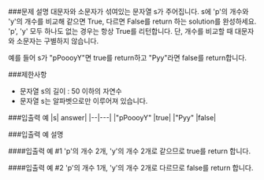 ###문제 설명
대문자와 소문자가 섞여있는 문자열 s가 주어집니다. s에 'p'의 개수와 'y'의 개수를 비교해 같으면 True, 다르면 False를 return 하는 solution를 완성하세요. 'p', 'y' 모두 하나도 없는 경우는 항상 True를 리턴합니다. 단, 개수를 비교할 때 대문자와 소문자는 구별하지 않습니다.

예를 들어 s가 "pPoooyY"면 true를 return하고 "Pyy"라면 false를 return합니다.

###제한사항

- 문자열 s의 길이 : 50 이하의 자연수
- 문자열 s는 알파벳으로만 이루어져 있습니다.

###입출력 예
|s| answer|
|--|---|
|"pPoooyY" |true|
|"Pyy" |false|

###입출력 예 설명

####입출력 예 #1
'p'의 개수 2개, 'y'의 개수 2개로 같으므로 true를 return 합니다.

####입출력 예 #2
'p'의 개수 1개, 'y'의 개수 2개로 다르므로 false를 return 합니다.
